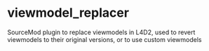 # viewmodel_replacer
SourceMod plugin to replace viewmodels in L4D2, used to revert viewmodels to their original versions, or to use custom viewmodels
